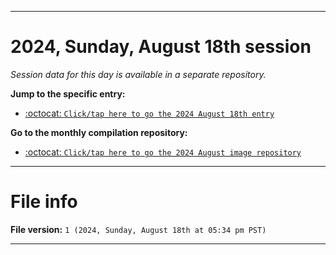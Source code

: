 
***

# 2024, Sunday, August 18th session

_Session data for this day is available in a separate repository._

**Jump to the specific entry:**

- [:octocat: `Click/tap here to go the 2024 August 18th entry`](https://github.com/seanpm2001/SeansLifeArchive_Images_MotorWorld_CarFactory_Y2024_V8/tree/SeansLifeArchive_Images_MotorWorld_CarFactory_Y2024_V8_Main-dev/2024/08_August/18/)

**Go to the monthly compilation repository:**

- [:octocat: `Click/tap here to go the 2024 August image repository`](https://github.com/seanpm2001/SeansLifeArchive_Images_MotorWorld_CarFactory_Y2024_V8/)

***

# File info

**File version:** `1 (2024, Sunday, August 18th at 05:34 pm PST)`

***
